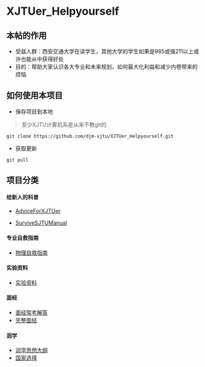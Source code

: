 # XJTUer_Helpyourself
 
## 本帖的作用
- 受益人群：西安交通大学在读学生，其他大学的学生如果是985或强211以上或许也能从中获得好处
- 目的：帮助大家认识各大专业和未来规划，如何最大化利益和减少内卷带来的烦恼

## 如何使用本项目
- 保存项目到本地
> 至少XJTU计算机系是从来不教git的
~~~
git clone https://github.com/djm-xjtu/XJTUer_Helpyourself.git
~~~
- 获取更新
~~~
git pull
~~~
## 项目分类

#### 给新人的科普

- [AdviceForXJTUer](https://djm-xjtu.github.io/articles/general_advice_for_XJTUers.md)

- [SurviveSJTUManual](https://github.com/SurviveSJTU/SurviveSJTUManual)

#### 专业自救指南
- [物理自救指南](https://djm-xjtu.github.io/articles/xjtu_physical_advice.md)

#### 实验资料
- [实验资料](https://github.com/cantjie/XJTU-Share)

#### 面经
- [面经常考解答](https://github.com/djm-xjtu/java-interview)
- [完整面经](https://github.com/CyC2018/CS-Notes)

#### 润学
- [润学思想大纲](https://github.com/djm-xjtu/run/)
- [国家选择](https://github.com/djm-xjtu/run/tree/main/%E6%B6%A6%E5%AD%A6%E6%96%B9%E6%B3%95%E8%AE%BA/%E5%90%84%E5%9B%BD%E9%80%89%E6%8B%A9)

